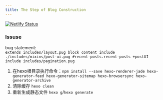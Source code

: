 ```yaml
---
title: The Step of Blog Construction
---
```


[![Netlify Status](https://api.netlify.com/api/v1/badges/6417f999-72a6-4ebd-994d-0d5118d42bb3/deploy-status)](https://app.netlify.com/sites/sprightly-croquembouche-951681/deploys)  

### Issuse

bug statement:  
`extends includes/layout.pug block content include ./includes/mixins/post-ui.pug #recent-posts.recent-posts +postUI include includes/pagination.pug`
1. 在hexo根目录执行命令：`npm install --save hexo-renderer-jade hexo-generator-feed hexo-generator-sitemap hexo-browsersync hexo-generator-archive`  
2. 清除缓存 `hexo clean`  
3. 重新生成静态文件 `hexo g`/`hexo generate`
